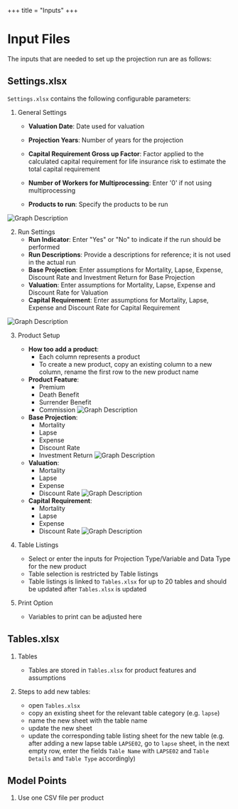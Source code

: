+++
title = "Inputs"
+++


# Input Files

The inputs that are needed to set up the projection run are as follows:

## Settings.xlsx

`Settings.xlsx` contains the following configurable parameters:

1. General Settings

   - **Valuation Date**: Date used for valuation

   - **Projection Years**: Number of years for the projection

   - **Capital Requirement Gross up Factor**: Factor applied to the calculated capital requirement for life insurance risk to estimate the total capital requirement

   - **Number of Workers for Multiprocessing**: Enter '0' if not using multiprocessing

   - **Products to run**: Specify the products to be run 

![Graph Description](/assets/general_settings.jpg)

2. Run Settings
   - **Run Indicator**: Enter "Yes" or "No" to indicate if the run should be performed
   - **Run Descriptions**: Provide a descriptions for reference; it is not used in the actual run
   - **Base Projection**: Enter assumptions for Mortality, Lapse, Expense, Discount Rate and Investment Return for Base Projection
   - **Valuation**: Enter assumptions for Mortality, Lapse, Expense and Discount Rate for Valuation
   - **Capital Requirement**: Enter assumptions for Mortality, Lapse, Expense and Discount Rate for Capital Requirement

![Graph Description](/assets/run_settings.jpg)

3. Product Setup 
   - **How too add a product**:
      - Each column represents a product
      - To create a new product, copy an existing column to a new column, rename the first row to the new product name
   - **Product Feature**: 
      - Premium 
      - Death Benefit
      - Surrender Benefit
      - Commission
![Graph Description](/assets/product_setup_1_product_feature.jpg)
   - **Base Projection**:
      - Mortality
      - Lapse
      - Expense
      - Discount Rate
      - Investment Return
![Graph Description](/assets/product_setup_2_base_projection.jpg)
   - **Valuation**:
      - Mortality
      - Lapse
      - Expense
      - Discount Rate
![Graph Description](/assets/product_setup_3_valuation.jpg)
   - **Capital Requirement**:
      - Mortality
      - Lapse
      - Expense
      - Discount Rate
![Graph Description](/assets/product_setup_4_capital_requirement.jpg)

4. Table Listings
   - Select or enter the inputs for Projection Type/Variable and Data Type for the new product
   - Table selection is restricted by Table listings
   - Table listings is linked to `Tables.xlsx` for up to 20 tables and should be updated after `Tables.xlsx` is updated

5. Print Option
   -  Variables to print can be adjusted here

## Tables.xlsx

1. Tables
   - Tables are stored in `Tables.xlsx` for product features and assumptions
   
2. Steps to add new tables:
   - open `Tables.xlsx` 
   - copy an existing sheet for the relevant table category (e.g. `lapse`)
   - name the new sheet with the table name
   - update the new sheet 
   - update the corresponding table listing sheet for the new table (e.g. after adding a new lapse table `LAPSE02`, go to `lapse` sheet, in the next empty row, enter the fields `Table Name` with `LAPSE02` and `Table Details` and `Table Type` accordingly)

## Model Points

1. Use one CSV file per product